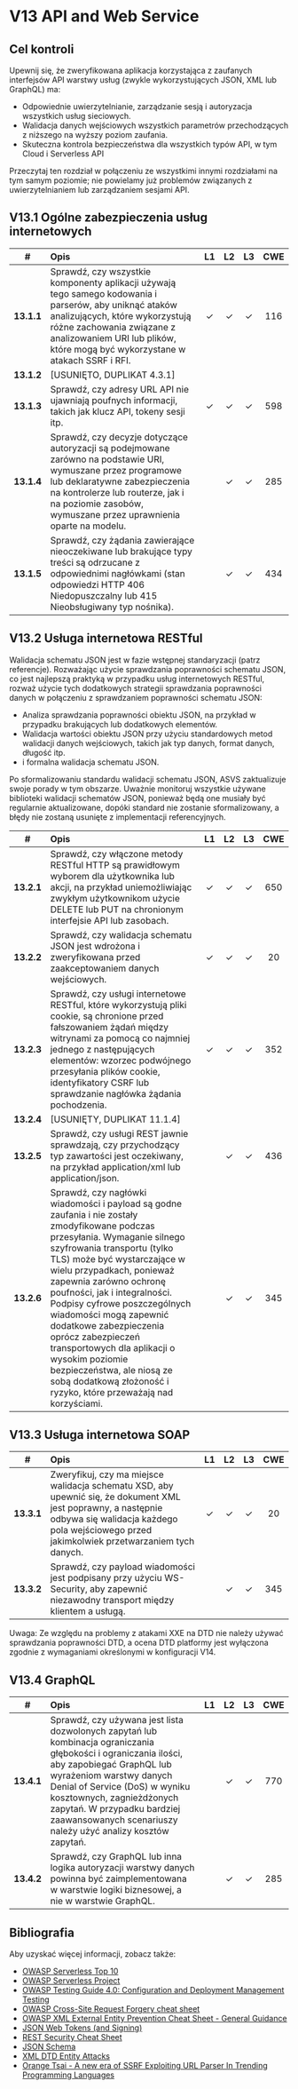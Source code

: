 # V13 API and Web Service

## Cel kontroli

Upewnij się, że zweryfikowana aplikacja korzystająca z zaufanych interfejsów API warstwy usług (zwykle wykorzystujących JSON, XML lub GraphQL) ma:

* Odpowiednie uwierzytelnianie, zarządzanie sesją i autoryzacja wszystkich usług sieciowych.
* Walidacja danych wejściowych wszystkich parametrów przechodzących z niższego na wyższy poziom zaufania.
* Skuteczna kontrola bezpieczeństwa dla wszystkich typów API, w tym Cloud i Serverless API

Przeczytaj ten rozdział w połączeniu ze wszystkimi innymi rozdziałami na tym samym poziomie; nie powielamy już problemów związanych z uwierzytelnianiem lub zarządzaniem sesjami API.

## V13.1 Ogólne zabezpieczenia usług internetowych

| # | Opis                                                                                                                                                                                                        | L1 | L2 | L3 | CWE |
| :---: |:------------------------------------------------------------------------------------------------------------------------------------------------------------------------------------------------------------| :---: | :---:| :---: | :---: |
| **13.1.1** | Sprawdź, czy wszystkie komponenty aplikacji używają tego samego kodowania i parserów, aby uniknąć ataków analizujących, które wykorzystują różne zachowania związane z analizowaniem URI lub plików, które mogą być wykorzystane w atakach SSRF i RFI.          | ✓ | ✓ | ✓ | 116 |
| **13.1.2** | [USUNIĘTO, DUPLIKAT 4.3.1]                                                                                                                                                                               | | | | |
| **13.1.3** | Sprawdź, czy adresy URL API nie ujawniają poufnych informacji, takich jak klucz API, tokeny sesji itp.                                                                                                               | ✓ | ✓ | ✓ | 598 |
| **13.1.4** | Sprawdź, czy decyzje dotyczące autoryzacji są podejmowane zarówno na podstawie URI, wymuszane przez programowe lub deklaratywne zabezpieczenia na kontrolerze lub routerze, jak i na poziomie zasobów, wymuszane przez uprawnienia oparte na modelu. | | ✓ | ✓ | 285 |
| **13.1.5** | Sprawdź, czy żądania zawierające nieoczekiwane lub brakujące typy treści są odrzucane z odpowiednimi nagłówkami (stan odpowiedzi HTTP 406 Niedopuszczalny lub 415 Nieobsługiwany typ nośnika).                            | | ✓ | ✓ | 434 |

## V13.2 Usługa internetowa RESTful

Walidacja schematu JSON jest w fazie wstępnej standaryzacji (patrz referencje). Rozważając użycie sprawdzania poprawności schematu JSON, co jest najlepszą praktyką w przypadku usług internetowych RESTful, rozważ użycie tych dodatkowych strategii sprawdzania poprawności danych w połączeniu z sprawdzaniem poprawności schematu JSON:

* Analiza sprawdzania poprawności obiektu JSON, na przykład w przypadku brakujących lub dodatkowych elementów.
* Walidacja wartości obiektu JSON przy użyciu standardowych metod walidacji danych wejściowych, takich jak typ danych, format danych, długość itp.
* i formalna walidacja schematu JSON.

Po sformalizowaniu standardu walidacji schematu JSON, ASVS zaktualizuje swoje porady w tym obszarze. Uważnie monitoruj wszystkie używane biblioteki walidacji schematów JSON, ponieważ będą one musiały być regularnie aktualizowane, dopóki standard nie zostanie sformalizowany, a błędy nie zostaną usunięte z implementacji referencyjnych.

| # | Opis                                                                                                                                                                                                                                                                                                                                                                                                                                                                                                                                    | L1 | L2 | L3 | CWE |
| :---: |:----------------------------------------------------------------------------------------------------------------------------------------------------------------------------------------------------------------------------------------------------------------------------------------------------------------------------------------------------------------------------------------------------------------------------------------------------------------------------------------------------------------------------------------| :---: | :---:| :---: | :---: |
| **13.2.1** | Sprawdź, czy włączone metody RESTful HTTP są prawidłowym wyborem dla użytkownika lub akcji, na przykład uniemożliwiając zwykłym użytkownikom użycie DELETE lub PUT na chronionym interfejsie API lub zasobach.                                                                                                                                                                                                                                                                                                                          | ✓ | ✓ | ✓ | 650 |
| **13.2.2** | Sprawdź, czy walidacja schematu JSON jest wdrożona i zweryfikowana przed zaakceptowaniem danych wejściowych.                                                                                                                                                                                                                                                                                                                                                                                                                            | ✓ | ✓ | ✓ | 20 |
| **13.2.3** | Sprawdź, czy usługi internetowe RESTful, które wykorzystują pliki cookie, są chronione przed fałszowaniem żądań między witrynami za pomocą co najmniej jednego z następujących elementów: wzorzec podwójnego przesyłania plików cookie, identyfikatory CSRF lub sprawdzanie nagłówka żądania pochodzenia.                                                                                                                                                                                                                               | ✓ | ✓ | ✓ | 352 |
| **13.2.4** | [USUNIĘTY, DUPLIKAT 11.1.4]                                                                                                                                                                                                                                                                                                                                                                                                                                                                                                             | | | | |
| **13.2.5** | Sprawdź, czy usługi REST jawnie sprawdzają, czy przychodzący typ zawartości jest oczekiwany, na przykład application/xml lub application/json.                                                                                                                                                                                                                                                                                                                                                                                          | | ✓ | ✓ | 436 |
| **13.2.6** | Sprawdź, czy nagłówki wiadomości i payload są godne zaufania i nie zostały zmodyfikowane podczas przesyłania. Wymaganie silnego szyfrowania transportu (tylko TLS) może być wystarczające w wielu przypadkach, ponieważ zapewnia zarówno ochronę poufności, jak i integralności. Podpisy cyfrowe poszczególnych wiadomości mogą zapewnić dodatkowe zabezpieczenia oprócz zabezpieczeń transportowych dla aplikacji o wysokim poziomie bezpieczeństwa, ale niosą ze sobą dodatkową złożoność i ryzyko, które przeważają nad korzyściami. | | ✓ | ✓ | 345 |

## V13.3 Usługa internetowa SOAP

| # | Opis                                                                                                                                                                                                        | L1 | L2 | L3 | CWE |
| :---: |:------------------------------------------------------------------------------------------------------------------------------------------------------------------------------------------------------------| :---: | :---:| :---: | :---: |
| **13.3.1** | Zweryfikuj, czy ma miejsce walidacja schematu XSD, aby upewnić się, że dokument XML jest poprawny, a następnie odbywa się walidacja każdego pola wejściowego przed jakimkolwiek przetwarzaniem tych danych. | ✓ | ✓ | ✓ | 20 |
| **13.3.2** | Sprawdź, czy payload wiadomości jest podpisany przy użyciu WS-Security, aby zapewnić niezawodny transport między klientem a usługą.                                                                         | | ✓ | ✓ | 345 |

Uwaga: Ze względu na problemy z atakami XXE na DTD nie należy używać sprawdzania poprawności DTD, a ocena DTD platformy jest wyłączona zgodnie z wymaganiami określonymi w konfiguracji V14.

## V13.4 GraphQL

| # | Opis                                                                                                                                                                                                                                                                         | L1 | L2 | L3 | CWE |
| :---: |:-----------------------------------------------------------------------------------------------------------------------------------------------------------------------------------------------------------------------------------------------------------------------------| :---: | :---:| :---: | :---: |
| **13.4.1** | Sprawdź, czy używana jest lista dozwolonych zapytań lub kombinacja ograniczania głębokości i ograniczania ilości, aby zapobiegać GraphQL lub wyrażeniom warstwy danych Denial of Service (DoS) w wyniku kosztownych, zagnieżdżonych zapytań. W przypadku bardziej zaawansowanych scenariuszy należy użyć analizy kosztów zapytań. | | ✓ | ✓ | 770 |
| **13.4.2** | Sprawdź, czy GraphQL lub inna logika autoryzacji warstwy danych powinna być zaimplementowana w warstwie logiki biznesowej, a nie w warstwie GraphQL.                                                                                                                                  | | ✓ | ✓ | 285 |

## Bibliografia

Aby uzyskać więcej informacji, zobacz także:

* [OWASP Serverless Top 10](https://github.com/OWASP/Serverless-Top-10-Project/raw/master/OWASP-Top-10-Serverless-Interpretation-en.pdf)
* [OWASP Serverless Project](https://owasp.org/www-project-serverless-top-10/)
* [OWASP Testing Guide 4.0: Configuration and Deployment Management Testing](https://owasp.org/www-project-web-security-testing-guide/v41/4-Web_Application_Security_Testing/02-Configuration_and_Deployment_Management_Testing/README.html)
* [OWASP Cross-Site Request Forgery cheat sheet](https://cheatsheetseries.owasp.org/cheatsheets/Cross-Site_Request_Forgery_Prevention_Cheat_Sheet.html)
* [OWASP XML External Entity Prevention Cheat Sheet - General Guidance](https://cheatsheetseries.owasp.org/cheatsheets/XML_External_Entity_Prevention_Cheat_Sheet.html#general-guidance)
* [JSON Web Tokens (and Signing)](https://jwt.io/)
* [REST Security Cheat Sheet](https://cheatsheetseries.owasp.org/cheatsheets/REST_Security_Cheat_Sheet.html)
* [JSON Schema](https://json-schema.org/specification.html)
* [XML DTD Entity Attacks](https://www.vsecurity.com/download/publications/XMLDTDEntityAttacks.pdf)
* [Orange Tsai - A new era of SSRF Exploiting URL Parser In Trending Programming Languages](https://www.blackhat.com/docs/us-17/thursday/us-17-Tsai-A-New-Era-Of-SSRF-Exploiting-URL-Parser-In-Trending-Programming-Languages.pdf)
